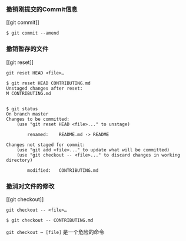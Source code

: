 ### 撤销刚提交的Commit信息
[[git commit]]

```shell
$ git commit --amend
```

### 撤销暂存的文件
[[git reset]]

`git reset HEAD <file>…`

```shell
$ git reset HEAD CONTRIBUTING.md
Unstaged changes after reset:
M CONTRIBUTING.md


$ git status
On branch master
Changes to be committed:
	(use "git reset HEAD <file>..." to unstage)
	
		renamed:    README.md -> README
		
Changes not staged for commit:
	(use "git add <file>..." to update what will be committed)
	(use "git checkout -- <file>..." to discard changes in working directory)
	
		modified:   CONTRIBUTING.md
```


### 撤消对文件的修改
[[git checkout]]

`git checkout -- <file>…`

```shell
$ git checkout -- CONTRIBUTING.md
```

`git checkout — [file]`  是一个危险的命令